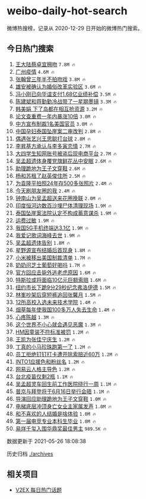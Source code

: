 # weibo-daily-hot-search

微博热搜榜，记录从 2020-12-29 日开始的微博热门搜索。

## 今日热门搜索

<!-- BEGIN -->

1. [王大陆蔡卓宜拥吻](https://s.weibo.com/weibo?q=%23%E7%8E%8B%E5%A4%A7%E9%99%86%E8%94%A1%E5%8D%93%E5%AE%9C%E6%8B%A5%E5%90%BB%23&Refer=top) `7.8M 🔥`
1. [广州疫情](https://s.weibo.com/weibo?q=%23%E5%B9%BF%E5%B7%9E%E7%96%AB%E6%83%85%23&Refer=top) `4.6M 🔥`
1. [张翰曾三年半不拍吻戏](https://s.weibo.com/weibo?q=%23%E5%BC%A0%E7%BF%B0%E6%9B%BE%E4%B8%89%E5%B9%B4%E5%8D%8A%E4%B8%8D%E6%8B%8D%E5%90%BB%E6%88%8F%23&Refer=top) `3.8M 🔥`
1. [雄安被确认为婚俗改革实验区](https://s.weibo.com/weibo?q=%23%E9%9B%84%E5%AE%89%E8%A2%AB%E7%A1%AE%E8%AE%A4%E4%B8%BA%E5%A9%9A%E4%BF%97%E6%94%B9%E9%9D%A9%E5%AE%9E%E9%AA%8C%E5%8C%BA%23&Refer=top) `3.6M 🔥`
1. [冯小刚已向华谊支付1.68亿业绩补偿](https://s.weibo.com/weibo?q=%23%E5%86%AF%E5%B0%8F%E5%88%9A%E5%B7%B2%E5%90%91%E5%8D%8E%E8%B0%8A%E6%94%AF%E4%BB%981.68%E4%BA%BF%E4%B8%9A%E7%BB%A9%E8%A1%A5%E5%81%BF%23&Refer=top) `3.5M 🔥`
1. [陈建斌和蒋勤勤冷战带了一星期墨镜](https://s.weibo.com/weibo?q=%23%E9%99%88%E5%BB%BA%E6%96%8C%E5%92%8C%E8%92%8B%E5%8B%A4%E5%8B%A4%E5%86%B7%E6%88%98%E5%B8%A6%E4%BA%86%E4%B8%80%E6%98%9F%E6%9C%9F%E5%A2%A8%E9%95%9C%23&Refer=top) `3.3M 🔥`
1. [韩美娟 下了岛都在相互抢资源](https://s.weibo.com/weibo?q=%E9%9F%A9%E7%BE%8E%E5%A8%9F%20%E4%B8%8B%E4%BA%86%E5%B2%9B%E9%83%BD%E5%9C%A8%E7%9B%B8%E4%BA%92%E6%8A%A2%E8%B5%84%E6%BA%90&Refer=top) `3.2M 🔥`
1. [论文查重费一年内暴涨10倍](https://s.weibo.com/weibo?q=%23%E8%AE%BA%E6%96%87%E6%9F%A5%E9%87%8D%E8%B4%B9%E4%B8%80%E5%B9%B4%E5%86%85%E6%9A%B4%E6%B6%A810%E5%80%8D%23&Refer=top) `3.0M 🔥`
1. [中方宣布制裁1名美国官员](https://s.weibo.com/weibo?q=%23%E4%B8%AD%E6%96%B9%E5%AE%A3%E5%B8%83%E5%88%B6%E8%A3%811%E5%90%8D%E7%BE%8E%E5%9B%BD%E5%AE%98%E5%91%98%23&Refer=top) `3.0M 🔥`
1. [中国孕妇泰国坠崖案二审改判](https://s.weibo.com/weibo?q=%23%E4%B8%AD%E5%9B%BD%E5%AD%95%E5%A6%87%E6%B3%B0%E5%9B%BD%E5%9D%A0%E5%B4%96%E6%A1%88%E4%BA%8C%E5%AE%A1%E6%94%B9%E5%88%A4%23&Refer=top) `2.8M 🔥`
1. [偶遇张艺兴王思聪打台球](https://s.weibo.com/weibo?q=%23%E5%81%B6%E9%81%87%E5%BC%A0%E8%89%BA%E5%85%B4%E7%8E%8B%E6%80%9D%E8%81%AA%E6%89%93%E5%8F%B0%E7%90%83%23&Refer=top) `2.8M 🔥`
1. [李昇基方承认与李多寅恋情](https://s.weibo.com/weibo?q=%23%E6%9D%8E%E6%98%87%E5%9F%BA%E6%96%B9%E6%89%BF%E8%AE%A4%E4%B8%8E%E6%9D%8E%E5%A4%9A%E5%AF%85%E6%81%8B%E6%83%85%23&Refer=top) `2.7M 🔥`
1. [大四学生知网账号被盗后现电商平台](https://s.weibo.com/weibo?q=%23%E5%A4%A7%E5%9B%9B%E5%AD%A6%E7%94%9F%E7%9F%A5%E7%BD%91%E8%B4%A6%E5%8F%B7%E8%A2%AB%E7%9B%97%E5%90%8E%E7%8E%B0%E7%94%B5%E5%95%86%E5%B9%B3%E5%8F%B0%23&Refer=top) `2.7M 🔥`
1. [吴孟超遗体身覆党旗鲜花丛中安眠](https://s.weibo.com/weibo?q=%23%E5%90%B4%E5%AD%9F%E8%B6%85%E9%81%97%E4%BD%93%E8%BA%AB%E8%A6%86%E5%85%9A%E6%97%97%E9%B2%9C%E8%8A%B1%E4%B8%9B%E4%B8%AD%E5%AE%89%E7%9C%A0%23&Refer=top) `2.6M 🔥`
1. [助理跪地为王子文穿鞋](https://s.weibo.com/weibo?q=%23%E5%8A%A9%E7%90%86%E8%B7%AA%E5%9C%B0%E4%B8%BA%E7%8E%8B%E5%AD%90%E6%96%87%E7%A9%BF%E9%9E%8B%23&Refer=top) `2.6M 🔥`
1. [杨和苏租了赵英俊住所](https://s.weibo.com/weibo?q=%23%E6%9D%A8%E5%92%8C%E8%8B%8F%E7%A7%9F%E4%BA%86%E8%B5%B5%E8%8B%B1%E4%BF%8A%E4%BD%8F%E6%89%80%23&Refer=top) `2.5M 🔥`
1. [为袁隆平拍照24年存500多张照片](https://s.weibo.com/weibo?q=%23%E4%B8%BA%E8%A2%81%E9%9A%86%E5%B9%B3%E6%8B%8D%E7%85%A724%E5%B9%B4%E5%AD%98500%E5%A4%9A%E5%BC%A0%E7%85%A7%E7%89%87%23&Refer=top) `2.4M 🔥`
1. [今天刷朋友圈的我](https://s.weibo.com/weibo?q=%23%E4%BB%8A%E5%A4%A9%E5%88%B7%E6%9C%8B%E5%8F%8B%E5%9C%88%E7%9A%84%E6%88%91%23&Refer=top) `2.4M 🔥`
1. [钟南山为吴孟超送来花圈挽联](https://s.weibo.com/weibo?q=%23%E9%92%9F%E5%8D%97%E5%B1%B1%E4%B8%BA%E5%90%B4%E5%AD%9F%E8%B6%85%E9%80%81%E6%9D%A5%E8%8A%B1%E5%9C%88%E6%8C%BD%E8%81%94%23&Refer=top) `2.0M 🔥`
1. [印度恒河边数百沙埋尸体清理现场](https://s.weibo.com/weibo?q=%23%E5%8D%B0%E5%BA%A6%E6%81%92%E6%B2%B3%E8%BE%B9%E6%95%B0%E7%99%BE%E6%B2%99%E5%9F%8B%E5%B0%B8%E4%BD%93%E6%B8%85%E7%90%86%E7%8E%B0%E5%9C%BA%23&Refer=top) `1.9M 🔥`
1. [泰国坠崖案法院认定不构成蓄意谋杀](https://s.weibo.com/weibo?q=%23%E6%B3%B0%E5%9B%BD%E5%9D%A0%E5%B4%96%E6%A1%88%E6%B3%95%E9%99%A2%E8%AE%A4%E5%AE%9A%E4%B8%8D%E6%9E%84%E6%88%90%E8%93%84%E6%84%8F%E8%B0%8B%E6%9D%80%23&Refer=top) `1.9M 🔥`
1. [运费过敏](https://s.weibo.com/weibo?q=%23%E8%BF%90%E8%B4%B9%E8%BF%87%E6%95%8F%23&Refer=top) `1.9M 🔥`
1. [我国5G手机终端达3.1亿](https://s.weibo.com/weibo?q=%23%E6%88%91%E5%9B%BD5G%E6%89%8B%E6%9C%BA%E7%BB%88%E7%AB%AF%E8%BE%BE3.1%E4%BA%BF%23&Refer=top) `1.9M 🔥`
1. [我爱记歌词海峰去世](https://s.weibo.com/weibo?q=%23%E6%88%91%E7%88%B1%E8%AE%B0%E6%AD%8C%E8%AF%8D%E6%B5%B7%E5%B3%B0%E5%8E%BB%E4%B8%96%23&Refer=top) `1.9M 🔥`
1. [吴孟超遗体告别](https://s.weibo.com/weibo?q=%23%E5%90%B4%E5%AD%9F%E8%B6%85%E9%81%97%E4%BD%93%E5%91%8A%E5%88%AB%23&Refer=top) `1.8M 🔥`
1. [星野源宣布结婚后首现身](https://s.weibo.com/weibo?q=%23%E6%98%9F%E9%87%8E%E6%BA%90%E5%AE%A3%E5%B8%83%E7%BB%93%E5%A9%9A%E5%90%8E%E9%A6%96%E7%8E%B0%E8%BA%AB%23&Refer=top) `1.8M 🔥`
1. [小米被移出美国制裁清单](https://s.weibo.com/weibo?q=%23%E5%B0%8F%E7%B1%B3%E8%A2%AB%E7%A7%BB%E5%87%BA%E7%BE%8E%E5%9B%BD%E5%88%B6%E8%A3%81%E6%B8%85%E5%8D%95%23&Refer=top) `1.7M 🔥`
1. [奶奶问芝士葡萄好喝吗](https://s.weibo.com/weibo?q=%23%E5%A5%B6%E5%A5%B6%E9%97%AE%E8%8A%9D%E5%A3%AB%E8%91%A1%E8%90%84%E5%A5%BD%E5%96%9D%E5%90%97%23&Refer=top) `1.7M 🔥`
1. [官方回应击毙外逃老虎原因](https://s.weibo.com/weibo?q=%23%E5%AE%98%E6%96%B9%E5%9B%9E%E5%BA%94%E5%87%BB%E6%AF%99%E5%A4%96%E9%80%83%E8%80%81%E8%99%8E%E5%8E%9F%E5%9B%A0%23&Refer=top) `1.6M 🔥`
1. [特斯拉或将面临10亿元巨额索赔](https://s.weibo.com/weibo?q=%23%E7%89%B9%E6%96%AF%E6%8B%89%E6%88%96%E5%B0%86%E9%9D%A2%E4%B8%B410%E4%BA%BF%E5%85%83%E5%B7%A8%E9%A2%9D%E7%B4%A2%E8%B5%94%23&Refer=top) `1.6M 🔥`
1. [纽约市长下跪9分29秒纪念弗洛伊德](https://s.weibo.com/weibo?q=%23%E7%BA%BD%E7%BA%A6%E5%B8%82%E9%95%BF%E4%B8%8B%E8%B7%AA9%E5%88%8629%E7%A7%92%E7%BA%AA%E5%BF%B5%E5%BC%97%E6%B4%9B%E4%BC%8A%E5%BE%B7%23&Refer=top) `1.5M 🔥`
1. [林峯吵架后穿短裤追回张馨月](https://s.weibo.com/weibo?q=%23%E6%9E%97%E5%B3%AF%E5%90%B5%E6%9E%B6%E5%90%8E%E7%A9%BF%E7%9F%AD%E8%A3%A4%E8%BF%BD%E5%9B%9E%E5%BC%A0%E9%A6%A8%E6%9C%88%23&Refer=top) `1.5M 🔥`
1. [12所高校入选未来技术学院](https://s.weibo.com/weibo?q=%2312%E6%89%80%E9%AB%98%E6%A0%A1%E5%85%A5%E9%80%89%E6%9C%AA%E6%9D%A5%E6%8A%80%E6%9C%AF%E5%AD%A6%E9%99%A2%23&Refer=top) `1.4M 🔥`
1. [烟草每年使我国100多万人失去生命](https://s.weibo.com/weibo?q=%23%E7%83%9F%E8%8D%89%E6%AF%8F%E5%B9%B4%E4%BD%BF%E6%88%91%E5%9B%BD100%E5%A4%9A%E4%B8%87%E4%BA%BA%E5%A4%B1%E5%8E%BB%E7%94%9F%E5%91%BD%23&Refer=top) `1.4M 🔥`
1. [心疼陈越](https://s.weibo.com/weibo?q=%23%E5%BF%83%E7%96%BC%E9%99%88%E8%B6%8A%23&Refer=top) `1.3M 🔥`
1. [这个世界不小心就会遇见恶魔](https://s.weibo.com/weibo?q=%23%E8%BF%99%E4%B8%AA%E4%B8%96%E7%95%8C%E4%B8%8D%E5%B0%8F%E5%BF%83%E5%B0%B1%E4%BC%9A%E9%81%87%E8%A7%81%E6%81%B6%E9%AD%94%23&Refer=top) `1.3M 🔥`
1. [HM因童装不符标准被罚](https://s.weibo.com/weibo?q=%23HM%E5%9B%A0%E7%AB%A5%E8%A3%85%E4%B8%8D%E7%AC%A6%E6%A0%87%E5%87%86%E8%A2%AB%E7%BD%9A%23&Refer=top) `1.2M 🔥`
1. [王凯为张佳宁庆生](https://s.weibo.com/weibo?q=%23%E7%8E%8B%E5%87%AF%E4%B8%BA%E5%BC%A0%E4%BD%B3%E5%AE%81%E5%BA%86%E7%94%9F%23&Refer=top) `1.2M 🔥`
1. [丁真的小马珍珠跑第一了](https://s.weibo.com/weibo?q=%23%E4%B8%81%E7%9C%9F%E7%9A%84%E5%B0%8F%E9%A9%AC%E7%8F%8D%E7%8F%A0%E8%B7%91%E7%AC%AC%E4%B8%80%E4%BA%86%23&Refer=top) `1.2M 🔥`
1. [员工拒绝钉钉打卡遭开除索赔近60万](https://s.weibo.com/weibo?q=%23%E5%91%98%E5%B7%A5%E6%8B%92%E7%BB%9D%E9%92%89%E9%92%89%E6%89%93%E5%8D%A1%E9%81%AD%E5%BC%80%E9%99%A4%E7%B4%A2%E8%B5%94%E8%BF%9160%E4%B8%87%23&Refer=top) `1.2M 🔥`
1. [INTO1应援色和粉丝名](https://s.weibo.com/weibo?q=%23INTO1%E5%BA%94%E6%8F%B4%E8%89%B2%E5%92%8C%E7%B2%89%E4%B8%9D%E5%90%8D%23&Refer=top) `1.2M 🔥`
1. [网易云人格主导色](https://s.weibo.com/weibo?q=%23%E7%BD%91%E6%98%93%E4%BA%91%E4%BA%BA%E6%A0%BC%E4%B8%BB%E5%AF%BC%E8%89%B2%23&Refer=top) `1.2M 🔥`
1. [台北疫苗仅剩2瓶](https://s.weibo.com/weibo?q=%23%E5%8F%B0%E5%8C%97%E7%96%AB%E8%8B%97%E4%BB%85%E5%89%A92%E7%93%B6%23&Refer=top) `1.1M 🔥`
1. [吴孟超灵车回生前工作医院绕行一周](https://s.weibo.com/weibo?q=%23%E5%90%B4%E5%AD%9F%E8%B6%85%E7%81%B5%E8%BD%A6%E5%9B%9E%E7%94%9F%E5%89%8D%E5%B7%A5%E4%BD%9C%E5%8C%BB%E9%99%A2%E7%BB%95%E8%A1%8C%E4%B8%80%E5%91%A8%23&Refer=top) `1.1M 🔥`
1. [普京与拜登将于6月16日举行会晤](https://s.weibo.com/weibo?q=%23%E6%99%AE%E4%BA%AC%E4%B8%8E%E6%8B%9C%E7%99%BB%E5%B0%86%E4%BA%8E6%E6%9C%8816%E6%97%A5%E4%B8%BE%E8%A1%8C%E4%BC%9A%E6%99%A4%23&Refer=top) `1.1M 🔥`
1. [导演回应助理跪地为王子文穿鞋](https://s.weibo.com/weibo?q=%23%E5%AF%BC%E6%BC%94%E5%9B%9E%E5%BA%94%E5%8A%A9%E7%90%86%E8%B7%AA%E5%9C%B0%E4%B8%BA%E7%8E%8B%E5%AD%90%E6%96%87%E7%A9%BF%E9%9E%8B%23&Refer=top) `1.0M 🔥`
1. [电梯底层冲顶身亡女业主家属发声](https://s.weibo.com/weibo?q=%23%E7%94%B5%E6%A2%AF%E5%BA%95%E5%B1%82%E5%86%B2%E9%A1%B6%E8%BA%AB%E4%BA%A1%E5%A5%B3%E4%B8%9A%E4%B8%BB%E5%AE%B6%E5%B1%9E%E5%8F%91%E5%A3%B0%23&Refer=top) `1.0M 🔥`
1. [和不喜欢的人结婚是啥体验](https://s.weibo.com/weibo?q=%23%E5%92%8C%E4%B8%8D%E5%96%9C%E6%AC%A2%E7%9A%84%E4%BA%BA%E7%BB%93%E5%A9%9A%E6%98%AF%E5%95%A5%E4%BD%93%E9%AA%8C%23&Refer=top) `1.0M 🔥`
1. [第一届电竞专业本科生毕业](https://s.weibo.com/weibo?q=%23%E7%AC%AC%E4%B8%80%E5%B1%8A%E7%94%B5%E7%AB%9E%E4%B8%93%E4%B8%9A%E6%9C%AC%E7%A7%91%E7%94%9F%E6%AF%95%E4%B8%9A%23&Refer=top) `1.0M 🔥`
1. [易烊千玺入围华鼎奖最佳男主](https://s.weibo.com/weibo?q=%23%E6%98%93%E7%83%8A%E5%8D%83%E7%8E%BA%E5%85%A5%E5%9B%B4%E5%8D%8E%E9%BC%8E%E5%A5%96%E6%9C%80%E4%BD%B3%E7%94%B7%E4%B8%BB%23&Refer=top) `989.5K 🔥`

数据更新于 2021-05-26 18:08:38

<!-- END -->

历史归档 [./archives](./archives)

## 相关项目

- [V2EX 每日热门话题](https://github.com/boojack/v2ex-daily-hot-topic)
